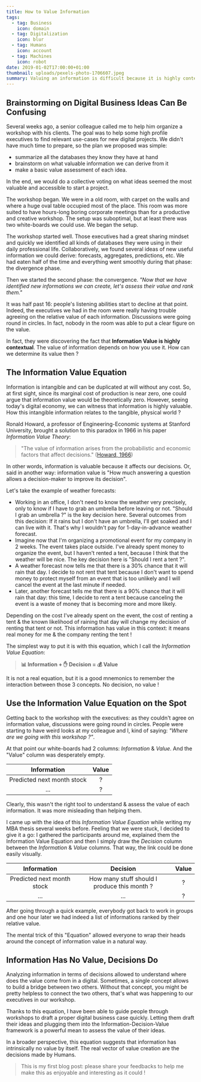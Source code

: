 ```yaml
---
title: How to Value Information
tags:
  - tag: Business
    icon: domain
  - tag: Digitalization
    icon: blur
  - tag: Humans
    icon: account
  - tag: Machines
    icon: robot
date: 2019-01-02T17:00:00+01:00
thumbnail: uploads/pexels-photo-1706607.jpeg
summary: Valuing an information is difficult because it is highly contextual. However, a single concept can help you better understand information value & establish quickly a business case for a digital project.
---
```


## Brainstorming on Digital Business Ideas Can Be Confusing

Several weeks ago, a senior colleague called me to help him organize a workshop with his clients. The goal was to help some high profile executives to find relevant use-cases for new digital projects. We didn't have much time to prepare, so the plan we proposed was simple:

- summarize all the databases they know they have at hand
- brainstorm on what valuable information we can derive from it
- make a basic value assessment of each idea.

In the end, we would do a collective voting on what ideas seemed the most valuable and accessible to start a project.

The workshop began. We were in a old room, with carpet on the walls and where a huge oval table occupied most of the place. This room was more suited to have hours-long boring corporate meetings than for a productive and creative workshop. The setup was suboptimal, but at least there was two white-boards we could use. We began the setup.

The workshop started well. Those executives had a great sharing mindset and quickly we identified all kinds of databases they were using in their daily professional life. Collaboratively, we found several ideas of new useful information we could derive: forecasts, aggregates, predictions, etc. We had eaten half of the time and everything went smoothly during that phase: the divergence phase.

Then we started the second phase: the convergence. _"Now that we have identified new informations we can create, let's assess their value and rank them."_

It was half past 16: people's listening abilities start to decline at that point. Indeed, the executives we had in the room were really having trouble agreeing on the relative value of each information. Discussions were going round in circles. In fact, nobody in the room was able to put a clear figure on the value.

In fact, they were discovering the fact that **Information Value is highly contextual**. The value of information depends on how you use it. How can we determine its value then ?

## The Information Value Equation

Information is intangible and can be duplicated at will without any cost. So, at first sight, since its marginal cost of production is near zero, one could argue that information value would be theoretically zero. However, seeing today's digital economy, we can witness that information is highly valuable. How this intangible information relates to the tangible, physical world ?

Ronald Howard, a professor of Engineering-Economic systems at Stanford University, brought a solution to this paradox in 1966 in his paper _Information Value Theory_:

> "The value of information arises from the probabilistic and economic factors that affect decisions." ([Howard, 1966](https://doi.org/10.1109/TSSC.1966.300074))

In other words, information is valuable because it affects our decisions. Or, said in another way: information value is "How much answering a question allows a decision-maker to improve its decision".

Let's take the example of weather forecasts:

- Working in an office, I don't need to know the weather very precisely, only to know if I have to grab an umbrella before leaving or not. "Should I grab an umbrella ?" is the key decision here. Several outcomes from this decision: If it rains but I don't have an umbrella, I'll get soaked and I can live with it. That's why I wouldn't pay for 1-day-in-advance weather forecast.
- Imagine now that I'm organizing a promotional event for my company in 2 weeks. The event takes place outside. I've already spent money to organize the event, but I haven't rented a tent, because I think that the weather will be nice. The key decision here is "Should I rent a tent ?".
- A weather forecast now tells me that there is a 30% chance that it will rain that day. I decide to not rent that tent because I don't want to spend money to protect myself from an event that is too unlikely and I will cancel the event at the last minute if needed.
- Later, another forecast tells me that there is a 90% chance that it will rain that day: this time, I decide to rent a tent because canceling the event is a waste of money that is becoming more and more likely.

Depending on the cost I've already spent on the event, the cost of renting a tent & the known likelihood of raining that day will change my decision of renting that tent or not. This information has value in this context: it means real money for me & the company renting the tent !

The simplest way to put it is with this equation, which I call the _Information Value Equation_:

> **📊 Information + ✋ Decision = 💰 Value**

It is not a real equation, but it is a good mnemonics to remember the interaction between those 3 concepts. No decision, no value !

## Use the Information Value Equation on the Spot

Getting back to the workshop with the executives: as they couldn't agree on information value, discussions were going round in circles. People were starting to have weird looks at my colleague and I, kind of saying: _"Where are we going with this workshop ?"_.

At that point our white-boards had 2 columns: _Information_ & _Value_. And the "Value" column was desperately empty.

|        Information         | Value |
| :------------------------: | :---: |
| Predicted next month stock |   ?   |
|            ...             |   ?   |

Clearly, this wasn't the right tool to understand & assess the value of each information. It was more misleading than helping them.

I came up with the idea of this _Information Value Equation_ while writing my MBA thesis several weeks before. Feeling that we were stuck, I decided to give it a go: I gathered the participants around me, explained them the Information Value Equation and then I simply draw the _Decision_ column between the _Information_ & _Value_ columns. That way, the link could be done easily visually.

|        Information         |                   Decision                   | Value |
| :------------------------: | :------------------------------------------: | :---: |
| Predicted next month stock | How many stuff should I produce this month ? |   ?   |
|            ...             |                     ...                      |   ?   |

After going through a quick example, everybody got back to work in groups and one hour later we had indeed a list of informations ranked by their relative value.

The mental trick of this "Equation" allowed everyone to wrap their heads around the concept of information value in a natural way.

## Information Has No Value, Decisions Do

Analyzing information in terms of decisions allowed to understand where does the value come from in a digital. Sometimes, a single concept allows to build a bridge between two others. Without that concept, you might be pretty helpless to connect the two others, that's what was happening to our executives in our workshop.

Thanks to this equation, I have been able to guide people through workshops to draft a proper digital business case quickly. Letting them draft their ideas and plugging them into the Information-Decision-Value framework is a powerful mean to assess the value of their ideas.

In a broader perspective, this equation suggests that information has intrinsically no value by itself. The real vector of value creation are the decisions made by Humans.

> This is my first blog post: please share your feedbacks to help me make this as enjoyable and interesting as it could !
